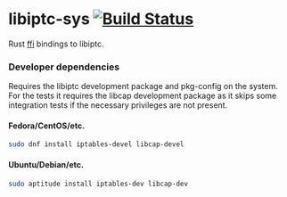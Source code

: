 # libiptc-sys [![Build Status](https://travis-ci.org/vtsingaras/libiptc-sys.svg)](https://travis-ci.org/vtsingaras/libiptc-sys)
Rust [ffi](https://doc.rust-lang.org/book/ffi.html) bindings to libiptc.

### Developer dependencies
Requires the libiptc development package and pkg-config on the system.  
For the tests it requires the libcap development package as it skips some integration tests if the necessary privileges are not present.  
#### Fedora/CentOS/etc.
```bash
sudo dnf install iptables-devel libcap-devel
```
#### Ubuntu/Debian/etc.
```bash
sudo aptitude install iptables-dev libcap-dev
```
